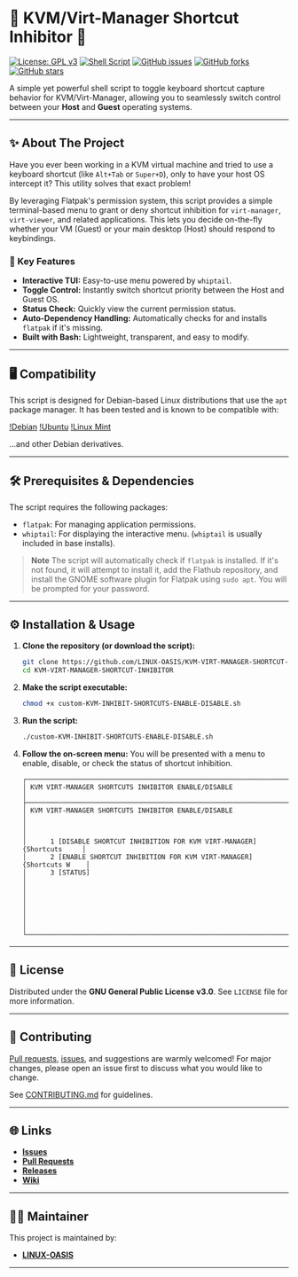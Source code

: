# 🚀 KVM/Virt-Manager Shortcut Inhibitor 🚀

[![License: GPL v3](https://img.shields.io/badge/License-GPLv3-blue.svg)](https://www.gnu.org/licenses/gpl-3.0)
[![Shell Script](https://img.shields.io/badge/shell_script-%23121011.svg?style=for-the-badge&logo=gnu-bash&logoColor=white)](https://www.gnu.org/software/bash/)
[![GitHub issues](https://img.shields.io/github/issues/LINUX-OASIS/KVM-VIRT-MANAGER-SHORTCUT-INHIBITOR)](https://github.com/LINUX-OASIS/KVM-VIRT-MANAGER-SHORTCUT-INHIBITOR/issues)
[![GitHub forks](https://img.shields.io/github/forks/LINUX-OASIS/KVM-VIRT-MANAGER-SHORTCUT-INHIBITOR)](https://github.com/LINUX-OASIS/KVM-VIRT-MANAGER-SHORTCUT-INHIBITOR/network/members)
[![GitHub stars](https://img.shields.io/github/stars/LINUX-OASIS/KVM-VIRT-MANAGER-SHORTCUT-INHIBITOR)](https://github.com/LINUX-OASIS/KVM-VIRT-MANAGER-SHORTCUT-INHIBITOR/stargazers)

A simple yet powerful shell script to toggle keyboard shortcut capture behavior for KVM/Virt-Manager, allowing you to seamlessly switch control between your **Host** and **Guest** operating systems.

---

## ✨ About The Project

Have you ever been working in a KVM virtual machine and tried to use a keyboard shortcut (like `Alt+Tab` or `Super+D`), only to have your host OS intercept it? This utility solves that exact problem!

By leveraging Flatpak's permission system, this script provides a simple terminal-based menu to grant or deny shortcut inhibition for `virt-manager`, `virt-viewer`, and related applications. This lets you decide on-the-fly whether your VM (Guest) or your main desktop (Host) should respond to keybindings.

### 🎯 Key Features

*   **Interactive TUI:** Easy-to-use menu powered by `whiptail`.
*   **Toggle Control:** Instantly switch shortcut priority between the Host and Guest OS.
*   **Status Check:** Quickly view the current permission status.
*   **Auto-Dependency Handling:** Automatically checks for and installs `flatpak` if it's missing.
*   **Built with Bash:** Lightweight, transparent, and easy to modify.

---

## 🖥️ Compatibility

This script is designed for Debian-based Linux distributions that use the `apt` package manager. It has been tested and is known to be compatible with:

[!Debian](https://www.debian.org/)
[!Ubuntu](https://ubuntu.com/)
[!Linux Mint](https://linuxmint.com/)

...and other Debian derivatives.

---

## 🛠️ Prerequisites & Dependencies

The script requires the following packages:

*   `flatpak`: For managing application permissions.
*   `whiptail`: For displaying the interactive menu. (`whiptail` is usually included in base installs).

> **Note**
> The script will automatically check if `flatpak` is installed. If it's not found, it will attempt to install it, add the Flathub repository, and install the GNOME software plugin for Flatpak using `sudo apt`. You will be prompted for your password.

---

## ⚙️ Installation & Usage

1.  **Clone the repository (or download the script):**
    ```sh
    git clone https://github.com/LINUX-OASIS/KVM-VIRT-MANAGER-SHORTCUT-INHIBITOR.git
    cd KVM-VIRT-MANAGER-SHORTCUT-INHIBITOR
    ```

2.  **Make the script executable:**
    ```sh
    chmod +x custom-KVM-INHIBIT-SHORTCUTS-ENABLE-DISABLE.sh
    ```

3.  **Run the script:**
    ```sh
    ./custom-KVM-INHIBIT-SHORTCUTS-ENABLE-DISABLE.sh
    ```

4.  **Follow the on-screen menu:**
    You will be presented with a menu to enable, disable, or check the status of shortcut inhibition.

    ```text
    ┌──────────────────────────────────────────────────────────────────────────┐
    │ KVM VIRT-MANAGER SHORTCUTS INHIBITOR ENABLE/DISABLE                      │
    ├──────────────────────────────────────────────────────────────────────────┤
    │ KVM VIRT-MANAGER SHORTCUTS INHIBITOR ENABLE/DISABLE                      │
    │                                                                          │
    │      1 [DISABLE SHORTCUT INHIBITION FOR KVM VIRT-MANAGER] {Shortcuts     │
    │      2 [ENABLE SHORTCUT INHIBITION FOR KVM VIRT-MANAGER] {Shortcuts W    │
    │      3 [STATUS]                                                          │
    │                                                                          │
    │                                                                          │
    │                                                                          │
    └──────────────────────────────────────────────────────────────────────────┘
    ```

---

## 📜 License

Distributed under the **GNU General Public License v3.0**. See `LICENSE` file for more information.

---

## 💬 Contributing

[Pull requests](https://github.com/LINUX-OASIS/KVM-VIRT-MANAGER-SHORTCUT-INHIBITOR/pulls), [issues](https://github.com/LINUX-OASIS/KVM-VIRT-MANAGER-SHORTCUT-INHIBITOR/issues), and suggestions are warmly welcomed! For major changes, please open an issue first to discuss what you would like to change.

See [CONTRIBUTING.md](CONTRIBUTING.md) for guidelines.

---

## 🌐 Links

*   [**Issues**](https://github.com/LINUX-OASIS/KVM-VIRT-MANAGER-SHORTCUT-INHIBITOR/issues)
*   [**Pull Requests**](https://github.com/LINUX-OASIS/KVM-VIRT-MANAGER-SHORTCUT-INHIBITOR/pulls)
*   [**Releases**](https://github.com/LINUX-OASIS/KVM-VIRT-MANAGER-SHORTCUT-INHIBITOR/releases)
*   [**Wiki**](https://github.com/LINUX-OASIS/KVM-VIRT-MANAGER-SHORTCUT-INHIBITOR/wiki)

---

## 🧙‍♂️ Maintainer

This project is maintained by:

*   [**LINUX-OASIS**](https://github.com/LINUX-OASIS)

---

